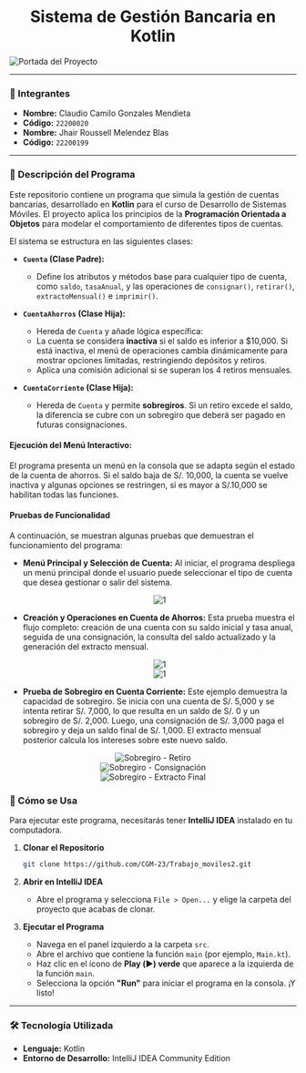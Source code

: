 <div align="center">
  <h1>Sistema de Gestión Bancaria en Kotlin</h1>
</div>

![Portada del Proyecto](./ImagenesParaReadme/Portada.jpg)

---

### 👤 Integrantes
* **Nombre:** Claudio Camilo Gonzales Mendieta
* **Código:** `22200020`
* **Nombre:** Jhair Roussell Melendez Blas
* **Código:** `22200199`

---

### 📂 Descripción del Programa

Este repositorio contiene un programa que simula la gestión de cuentas bancarias, desarrollado en **Kotlin** para el curso de Desarrollo de Sistemas Móviles. El proyecto aplica los principios de la **Programación Orientada a Objetos** para modelar el comportamiento de diferentes tipos de cuentas.

El sistema se estructura en las siguientes clases:

* **`Cuenta` (Clase Padre):**
    * Define los atributos y métodos base para cualquier tipo de cuenta, como `saldo`, `tasaAnual`, y las operaciones de `consignar()`, `retirar()`, `extractoMensual()` e `imprimir()`.

* **`CuentaAhorros` (Clase Hija):**
    * Hereda de `Cuenta` y añade lógica específica:
    * La cuenta se considera **inactiva** si el saldo es inferior a $10,000. Si está inactiva, el menú de operaciones cambia dinámicamente para mostrar opciones limitadas, restringiendo depósitos y retiros.
    * Aplica una comisión adicional si se superan los 4 retiros mensuales.

* **`CuentaCorriente` (Clase Hija):**
    * Hereda de `Cuenta` y permite **sobregiros**. Si un retiro excede el saldo, la diferencia se cubre con un sobregiro que deberá ser pagado en futuras consignaciones.

#### Ejecución del Menú Interactivo:
El programa presenta un menú en la consola que se adapta según el estado de la cuenta de ahorros. Si el saldo baja de S/. 10,000, la cuenta se vuelve inactiva y algunas opciones se restringen, si es mayor a S/.10,000 se habilitan todas las funciones.


#### Pruebas de Funcionalidad

A continuación, se muestran algunas pruebas que demuestran el funcionamiento del programa:

* **Menú Principal y Selección de Cuenta:**
    Al iniciar, el programa despliega un menú principal donde el usuario puede seleccionar el tipo de cuenta que desea gestionar o salir del sistema.

    <div align="center">
  <img src="./ImagenesParaReadme/1.jpg" alt="1">
    </div>

* **Creación y Operaciones en Cuenta de Ahorros:**
    Esta prueba muestra el flujo completo: creación de una cuenta con su saldo inicial y tasa anual, seguida de una consignación, la consulta del saldo actualizado y la generación del extracto mensual.

    <div align="center">
  <img src="./ImagenesParaReadme/2.jpg" alt="1">
    </div>
    <div align="center">
  <img src="./ImagenesParaReadme/6.jpg" alt="1">
    </div>

* **Prueba de Sobregiro en Cuenta Corriente:**
    Este ejemplo demuestra la capacidad de sobregiro. Se inicia con una cuenta de S/. 5,000 y se intenta retirar S/. 7,000, lo que resulta en un saldo de S/. 0 y un sobregiro de S/. 2,000. Luego, una consignación de S/. 3,000 paga el sobregiro y deja un saldo final de S/. 1,000. El extracto mensual posterior calcula los intereses sobre este nuevo saldo.

<div align="center">
  <img src="./ImagenesParaReadme/3.jpg" alt="Sobregiro - Retiro">
</div>
<div align="center">
  <img src="./ImagenesParaReadme/4.jpg" alt="Sobregiro - Consignación">
</div>
<div align="center">
  <img src="./ImagenesParaReadme/5.jpg" alt="Sobregiro - Extracto Final">
</div>
  
### 🚀 Cómo se Usa

Para ejecutar este programa, necesitarás tener **IntelliJ IDEA** instalado en tu computadora.

1.  **Clonar el Repositorio**
    ```sh
    git clone https://github.com/CGM-23/Trabajo_moviles2.git
    ```

2.  **Abrir en IntelliJ IDEA**
    * Abre el programa y selecciona `File > Open...` y elige la carpeta del proyecto que acabas de clonar.

3.  **Ejecutar el Programa**
    * Navega en el panel izquierdo a la carpeta `src`.
    * Abre el archivo que contiene la función `main` (por ejemplo, `Main.kt`).
    * Haz clic en el ícono de **Play (▶️) verde** que aparece a la izquierda de la función `main`.
    * Selecciona la opción **"Run"** para iniciar el programa en la consola. ¡Y listo!

---

### 🛠️ Tecnología Utilizada
* **Lenguaje:** Kotlin
* **Entorno de Desarrollo:** IntelliJ IDEA Community Edition
